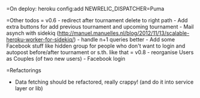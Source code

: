 =On deploy:
  heroku config:add NEWRELIC_DISPATCHER=Puma

=Other todos
  = v0.6
    - redirect after tournament delete to right path
    - Add extra buttons for add previous tournament and upcoming tournament
    - Mail asynch with sidekiq (http://manuel.manuelles.nl/blog/2012/11/13/scalable-heroku-worker-for-sidekiq/)
    - handle n+1 queries better
    - Add some Facebook stuff like hidden group for people who don't want to login and autopost before/after tournament or s.th. like that
  = v0.8
    - reorganise Users as Couples (of two new users)
    - Facebook login

=Refactorings
  - Data fetching should be refactored, really crappy! (and do it into service layer or lib)